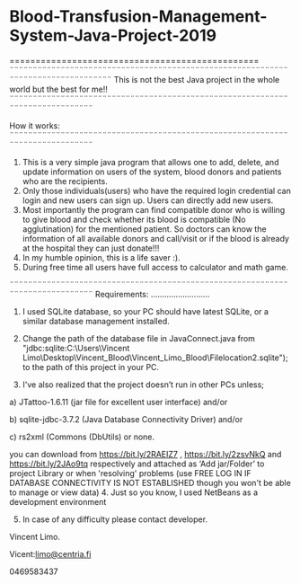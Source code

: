 # Blood-Transfusion-Management-System-Java-Project-2019

================================================
¨¨¨¨¨¨¨¨¨¨¨¨¨¨¨¨¨¨¨¨¨¨¨¨¨¨¨¨¨¨¨¨¨¨¨¨¨¨¨¨¨¨¨¨¨¨¨¨¨¨¨¨¨¨¨¨¨¨¨¨¨¨¨¨¨¨¨¨¨¨¨¨¨¨¨¨¨¨¨¨¨¨
This is not the best Java project in the whole world but the best for me!!
¨¨¨¨¨¨¨¨¨¨¨¨¨¨¨¨¨¨¨¨¨¨¨¨¨¨¨¨¨¨¨¨¨¨¨¨¨¨¨¨¨¨¨¨¨¨¨¨¨¨¨¨¨¨¨¨¨¨¨¨¨¨¨¨¨¨¨¨¨¨¨¨¨¨¨¨¨¨

How it works:
¨¨¨¨¨¨¨¨¨¨¨¨¨¨¨¨¨¨¨¨¨¨¨¨¨¨¨¨¨¨¨¨¨¨¨¨¨¨¨¨¨¨¨¨¨¨¨¨¨¨¨¨¨¨¨¨¨¨¨¨¨¨¨¨¨¨¨¨¨¨¨¨¨¨¨¨¨¨
1. This is a very simple java program that allows one to add, delete, and update information on users of the system, blood donors and patients who are the recipients.
2. Only those individuals(users) who have the required login credential can login and new users can sign up. Users can directly add new users.
3. Most importantly the program can find compatible donor who is willing to give blood and check whether its blood is compatible (No agglutination) for the mentioned patient. So doctors can know the information of all available donors and call/visit or if the blood is already at the hospital they can just donate!!!
4. In my humble opinion, this is a life saver :).
5. During free time all users have full access to calculator and math game.

¨¨¨¨¨¨¨¨¨¨¨¨¨¨¨¨¨¨¨¨¨¨¨¨¨¨¨¨¨¨¨¨¨¨¨¨¨¨¨¨¨¨¨¨¨¨¨¨¨¨¨¨¨¨¨¨¨¨¨¨¨¨¨¨¨¨¨¨¨¨¨¨¨¨¨¨¨¨
Requirements:
..........................

1. I used SQLite database, so your PC should have latest SQLite, or a similar database management installed. 

2. Change the path of the database file in   JavaConnect.java from 
"jdbc:sqlite:C:\\Users\\Vincent Limo\\Desktop\\Vincent_Blood\\Vincent_Limo_Blood\\Filelocation2.sqlite");
to the path of this project in your PC.
3. I've also realized that the project doesn’t run in other PCs unless;

a) JTattoo-1.6.11  (jar file for excellent user interface) and/or

b) sqlite-jdbc-3.7.2 (Java Database Connectivity Driver) and/or

c)  rs2xml  (Commons (DbUtils) or none.

you can download  from https://bit.ly/2RAEIZ7 , https://bit.ly/2zsvNkQ and https://bit.ly/2JAo9tq respectively and attached as ‘Add jar/Folder’ to project Library or when  'resolving' problems 
  (use FREE LOG IN IF DATABASE CONNECTIVITY IS NOT ESTABLISHED though you won't be able to manage or view data)
4. Just so you know, I used NetBeans as a development environment

5. In case of any difficulty please contact developer.

Vincent Limo.

Vicent:limo@centria.fi

0469583437
